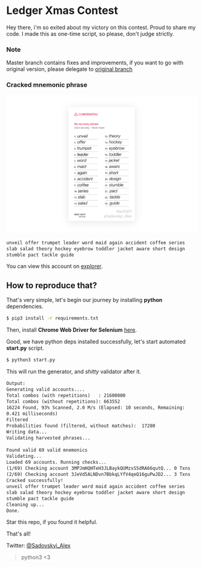 # Ledger Xmas Contest

Hey there, i'm so exited about my victory on this contest. Proud to share my code. I made this as one-time script, so please, don't judge strictly.

### Note
Master branch contains fixes and improvements, if you want to go with original version, please delegate to [original branch](https://github.com/AlexSSD7/Ledger-Xmas-Contest-Victory/tree/original)

### Cracked mnemonic phrase
![](assets/seed.png)

```
unveil offer trumpet leader word maid again accident coffee series slab salad theory hockey eyebrow toddler jacket aware short design stumble pact tackle guide
```

You can view this account on [explorer](https://www.blockchain.com/btc/address/3JeVd5ALNDvn7BbkqLYfV4qeQ16guPwJD2).

## How to reproduce that?
That's very simple, let's begin our journey by installing **python** dependencies.
```sh
$ pip3 install -r requirements.txt
```
Then, install **Chrome Web Driver for Selenium** [here](https://pypi.org/project/selenium/).

Good, we have python deps installed successfully, let's start automated **start.py** script.
```sh
$ python3 start.py
```

This will run the generator, and *shitty* validator after it.
```
Output:
Generating valid accounts....
Total combos (with repetitions)   : 21600000
Total combos (without repetitions): 663552
16224 Found, 93% Scanned, 2.0 M/s (Elapsed: 10 seconds, Remaining: 0.421 milliseconds)
Filtered
Probabilities found (filtered, without matches):  17280
Writing data...
Validating harvested phrases...

Found valid 69 valid mnemonics
Validating...
Loaded 69 accounts. Running checks...
(1/69) Checking account 3MPJmHQHTeH3JLBaykQUMzsS5dRA66qutQ... 0 Txns
(2/69) Checking account 3JeVd5ALNDvn7BbkqLYfV4qeQ16guPwJD2... 3 Txns
Cracked successfully!
unveil offer trumpet leader word maid again accident coffee series slab salad theory hockey eyebrow toddler jacket aware short design stumble pact tackle guide
Cleaning up...
Done.
```

Star this repo, if you found it helpful.

That's all!

Twitter: [@Sadovskyi_Alex](https://twitter.com/Sadovskyi_Alex)

> python3 <3
